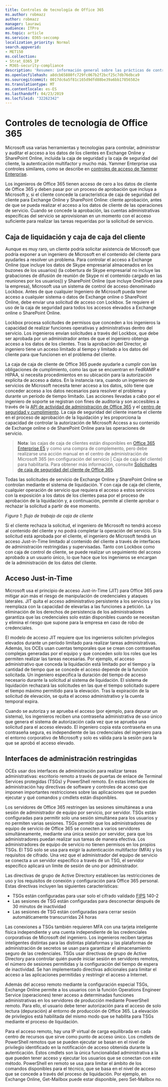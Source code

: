 ```yaml
---
title: Controles de tecnología de Office 365
ms.author: robmazz
author: robmazz
manager: laurawi
audience: ITPro
ms.topic: article
ms.service: O365-seccomp
localization_priority: Normal
search.appverid:
- MET150
ms.collection:
- Strat_O365_IP
- M365-security-compliance
description: 'Resumen: información general sobre las prácticas de control de tecnología de Microsoft para Office 365.'
ms.openlocfilehash: a8dcb65880fc729fc067b2f2bcf25c7db76dbca9
ms.sourcegitcommit: 0017dc6a5f81c165d9dfd88be39a6bb17856582e
ms.translationtype: MT
ms.contentlocale: es-ES
ms.lasthandoff: 04/23/2019
ms.locfileid: "32262342"
---
```

# <a name="office-365-technology-controls"></a>Controles de tecnología de Office 365 

Microsoft usa varias herramientas y tecnologías para controlar, administrar y auditar el acceso a los datos de los clientes en Exchange Online y SharePoint Online, incluida la caja de seguridad y la caja de seguridad del cliente, la autenticación multifactor y mucho más. Yammer Enterprise usa controles similares, como se describe en [controles de acceso de Yammer Enterprise](office-365-yammer-enterprise-access-controls.md).

Los ingenieros de Office 365 tienen acceso de cero a los datos de cliente de Office 365 y deben pasar por un proceso de aprobación que incluya a Microsoft y, si el cliente concede la característica de caja de seguridad del cliente para Exchange Online y SharePoint Online: cliente aprobación, antes de que se pueda realizar el acceso a los datos de cliente de las operaciones de servicio. Cuando se concede la aprobación, las cuentas administrativas específicas del servicio se aprovisionan en un momento con el acceso suficiente para realizar las tareas requeridas por la solicitud de servicio.

## <a name="lockbox-and-customer-lockbox"></a>Caja de liquidación y caja de caja del cliente
Aunque es muy raro, un cliente podría solicitar asistencia de Microsoft que podría exponer a un ingeniero de Microsoft en el contenido del cliente para ayudarles a resolver un problema. Para controlar el acceso a Exchange Online (que incluye los datos de Skype empresarial almacenados en los buzones de los usuarios) (la cobertura de Skype empresarial no incluye las grabaciones de difusión de reunión de Skype ni el contenido cargado en las reuniones por los usuarios)) y SharePoint Online (que incluye OneDrive para la empresa), Microsoft usa un sistema de control de acceso denominado Lockbox. Antes de que cualquier Ingeniero de Microsoft pueda tener acceso a cualquier sistema o datos de Exchange online o SharePoint Online, debe enviar una solicitud de acceso con Lockbox. Se requiere el uso de la caja de seguridad para todos los accesos elevados a Exchange online o SharePoint Online.

Lockbox procesa solicitudes de permisos que conceden a los ingenieros la capacidad de realizar funciones operativas y administrativas dentro del servicio. Los ingenieros envían solicitudes a través del Lockbox, que debe ser aprobada por un administrador antes de que el ingeniero obtenga acceso a los datos de los clientes. Tras la aprobación del Director, el ingeniero tiene un acceso limitado al tiempo y limitado a los datos del cliente para que funcionen en el problema del cliente.

La caja de caja de cliente de Office 365 puede ayudarle a cumplir con las obligaciones de cumplimiento, como las que se encuentran en FedRAMP e HIPAA, si necesita procedimientos en su ubicación para la autorización explícita de acceso a datos. En la instancia rara, cuando un ingeniero de servicios de Microsoft necesita tener acceso a los datos, sólo tiene que conceder acceso a los datos necesarios para resolver el problema y durante un período de tiempo limitado. Las acciones llevadas a cabo por el ingeniero de soporte se registran con fines de auditoría y son accesibles a través de la [API de actividad de administración de Office 365](https://msdn.microsoft.com/library/office/dn707383.aspx) y el [centro de seguridad y cumplimiento](http://protection.office.com/). La caja de seguridad del cliente inserta el cliente en el proceso de aprobación de la liquidación y les proporciona la capacidad de controlar la autorización de Microsoft Access a su contenido de Exchange online o de SharePoint Online para las operaciones de servicio.

>**Nota**: las cajas de caja de clientes están disponibles en [Office 365 Enterprise E5](https://products.office.com/business/office-365-enterprise-e5-business-software) y como una compra de complemento, pero debe realizarse una acción manual en el centro de administración de Microsoft 365 (en configuración del servicio | Caja de caja del cliente) para habilitarla. Para obtener más información, consulte [Solicitudes de caja de seguridad del cliente de Office 365](https://support.office.com/article/Office-365-Customer-Lockbox-Requests-36f9cdd1-e64c-421b-a7e4-4a54d16440a2).

Todas las solicitudes de servicio de Exchange Online y SharePoint Online se controlan mediante el sistema de liquidación. Y con caja de caja del cliente, cualquier operación de servicio que requiera el acceso a estos servicios con la exposición a los datos de los clientes pasa por el proceso de aprobación de la liquidación y, a continuación, permite al cliente aprobar o rechazar la solicitud a partir de ese momento.
 
*Figura 1: flujo de trabajo de caja de cliente*

Si el cliente rechaza la solicitud, el ingeniero de Microsoft no tendrá acceso al contenido del cliente y no podrá completar la operación del servicio. Si la solicitud está aprobada por el cliente, el ingeniero de Microsoft tendrá un acceso Just-in-Time limitado al contenido del cliente a través de interfaces de administración restringidas y supervisadas. Tanto con Lockbox como con caja de control de cliente, se puede realizar un seguimiento del acceso aprobado a un usuario único, lo que hace que los ingenieros se encargan de la administración de los datos del cliente.

## <a name="just-in-time-access"></a>Acceso Just-in-Time
Microsoft usa el principio de acceso Just-in-Time (JIT) para Office 365 para mitigar aún más el riesgo de manipulación de credenciales y ataques laterales. JIT quita el acceso administrativo persistente a los servicios y los reemplaza con la capacidad de elevarlas a las funciones a petición. La eliminación de los derechos de persistencia de los administradores garantiza que las credenciales solo están disponibles cuando se necesitan y elimina el riesgo que supone para la empresa en caso de robo de credenciales.

El modelo de acceso JIT requiere que los ingenieros soliciten privilegios elevados durante un período limitado para realizar tareas administrativas. Además, los OCEs usan cuentas temporales que se crean con contraseñas complejas generadas por el equipo y que conceden solo los roles que les permiten realizar las tareas necesarias. Por ejemplo, el acceso administrativo que conceda la liquidación está limitado por el tiempo y la cantidad de tiempo que se concede el acceso depende de la función solicitada. Un ingeniero especifica la duración del tiempo de acceso necesario durante la solicitud al sistema de liquidación. El sistema de liquidación rechazará las solicitudes en las que el tiempo solicitado supere el tiempo máximo permitido para la elevación. Tras la expiración de la solicitud de elevación, se quita el acceso administrativo y la cuenta temporal expira.

Cuando se autoriza y se aprueba el acceso (por ejemplo, para depurar un sistema), los ingenieros reciben una contraseña administrativa de uso único que genera el sistema de autorización cada vez que se aprueba una solicitud para el acceso elevado. El ingeniero copia esta contraseña en una contraseña segura, es independiente de las credenciales del ingeniero para el entorno corporativo de Microsoft y solo es válida para la sesión para la que se aprobó el acceso elevado.

## <a name="constrained-management-interfaces"></a>Interfaces de administración restringidas
OCEs usar dos interfaces de administración para realizar tareas administrativas: escritorio remoto a través de puertas de enlace de Terminal Services protegidas (TSGs) y PowerShell remoto. En estas interfaces de administración hay directivas de software y controles de acceso que imponen importantes restricciones sobre las aplicaciones que se pueden ejecutar y qué comandos y cmdlets están disponibles. 

Los servidores de Office 365 restringen las sesiones simultáneas a una sesión de administrador de equipo por servicio, por servidor. TSGs están configuradas para permitir solo una sesión simultánea para los usuarios y no permiten varias sesiones. TSGs permitir que los administradores de equipo de servicio de Office 365 se conecten a varios servidores simultáneamente, mediante una única sesión por servidor, para que los administradores puedan realizar sus tareas de manera efectiva. Los administradores de equipo de servicio no tienen permisos en los propios TSGs. El TSG solo se usa para exigir la autenticación multifactor (MFA) y los requisitos de cifrado. Una vez que el administrador del equipo de servicio se conecta a un servidor específico a través de un TSG, el servidor específico aplicará un límite de sesión de uno por administrador.

Las directivas de grupo de Active Directory establecen las restricciones de uso y los requisitos de conexión y configuración para Office 365 personal. Estas directivas incluyen las siguientes características:
- TSGs están configuradas para usar solo el cifrado validado [FIPS](https://www.microsoft.com/en-us/TrustCenter/Compliance/FIPS) 140-2
- Las sesiones de TSG están configuradas para desconectar después de 30 minutos de inactividad
- Las sesiones de TSG están configuradas para cerrar sesión automáticamente transcurridas 24 horas

Las conexiones a TSGs también requieren MFA con una tarjeta inteligente física independiente y una cuenta independiente de las credenciales corporativas de Microsoft del ingeniero. Los ingenieros reciben tarjetas inteligentes distintas para las distintas plataformas y las plataformas de administración de secretos se usan para garantizar el almacenamiento seguro de las credenciales. TSGs usar directivas de grupo de Active Directory para controlar quién puede iniciar sesión en servidores remotos, el número de sesiones permitidas y la configuración del tiempo de espera de inactividad. Se han implementado directivas adicionales para limitar el acceso a las aplicaciones permitidas y restringir el acceso a Internet.

Además del acceso remoto mediante la configuración especial TSGs, Exchange Online permite a los usuarios con la función Operations Engineer Service (operaciones) tener acceso a determinadas funciones administrativas en los servidores de producción mediante PowerShell remoto. Para ello, el usuario debe tener autorización para el acceso de solo lectura (depuración) al entorno de producción de Office 365. La elevación de privilegios está habilitada del mismo modo que se habilita para TSGs mediante el proceso de liquidación.

Para el acceso remoto, hay una IP virtual de carga equilibrada en cada centro de recursos que sirve como punto de acceso único. Los cmdlets de PowerShell remotos que se pueden ejecutar se basan en el nivel de privilegio identificado en la notificación de acceso obtenida durante la autenticación. Estos cmdlets son la única funcionalidad administrativa a la que pueden tener acceso y ejecutar los usuarios que se conectan con este método. PowerShell en remoto se usa para limitar el ámbito de los comandos disponibles para el técnico, que se basa en el nivel de acceso que se concede a través del proceso de liquidación. Por ejemplo, en Exchange Online, Get-Mailbox puede estar disponible, pero Set-Mailbox no.
